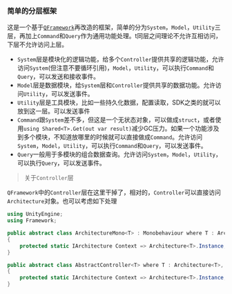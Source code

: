### 简单的分层框架

这是一个基于[`QFramework`](https://github.com/liangxiegame/QFramework)再改造的框架，简单的分为`System`，`Model`，`Utility`三层，再加上`Command`和`Query`作为通用功能处理。t同层之间理论不允许互相访问，下层不允许访问上层。

- `System`层是模块化的逻辑功能，给多个`Controller`提供共享的逻辑功能，允许访问`System`(但注意不要循环引用)，`Model`，`Utility`，可以执行`Command`和`Query`，可以发送和接收事件。
- `Model`层是数据模块，给`System`层和`Controller`提供共享的数据功能。允许访问`Utility`，可以发送事件。
- `Utility`层是工具模块，比如一些持久化数据，配置读取，SDK之类的就可以放到这一层。可以发送事件
- `Command`跟`System`差不多，但这是一个无状态对象，可以做成`struct`，或者使用`using Shared<T>.Get(out var result)`减少GC压力。如果一个功能涉及到多个模块，不知道放哪里的时候就可以直接做成`Command`。允许访问`System`，`Model`，`Utility`，可以执行`Command`和`Query`，可以发送事件。
- `Query`一般用于多模块的组合数据查询。允许访问`System`，`Model`，`Utility`，可以执行`Query`，可以发送事件。

> 关于`Controller`层

`QFramework`中的`Controller`层在这里干掉了，相对的，`Controller`可以直接访问`Architecture`对象。也可以考虑如下处理

```c#
using UnityEngine;
using Framework;

public abstract class ArchitectureMono<T> : Monobehaviour where T : Architecture<T>, new()
{
    protected static IArchitecture Context => Architecture<T>.Instance;
}

public abstract class AbstractController<T> where T : Architecture<T>, new()
{
    protected static IArchitecture Context => Architecture<T>.Instance;
}
```

